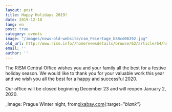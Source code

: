 ```yaml
---
layout: post
title: Happy Holidays 2019!
date: 2019-12-18
lang: en
post: true
category: events
image: "/images/news-old-website/csm_Feiertage_b88cd06392.jpg"
old_url: http://www.rism.info//home/newsdetails/browse/62/article/64/happy-holidays-2019.html
email: ''
author: ''
---
```



The RISM Central Office wishes you and your family all the best for a festive holiday season. We would like to thank you for your valuable work this year and we wish you all the best for a happy and successful 2020.

Our office will be closed beginning December 23 and will reopen January 2, 2020.

_Image: Prague Winter night, from[pixabay.com](https://pixabay.com/de/photos/prag-praha-winter-nacht-3010407/){:target="_blank"}_